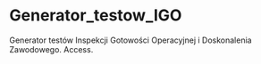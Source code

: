 # Generator_testow_IGO
Generator testów Inspekcji Gotowości Operacyjnej i Doskonalenia Zawodowego. Access. 
